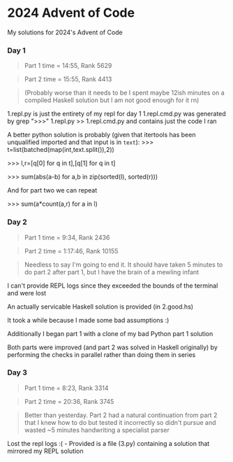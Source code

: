 # 2024 Advent of Code
My solutions for 2024's Advent of Code

### Day 1
> Part 1 time = 14:55, Rank 5629

> Part 2 time = 15:55, Rank 4413

>(Probably worse than it needs to be I spent maybe 12ish minutes on a compiled Haskell solution but I am not good enough for it rn)

1.repl.py is just the entirety of my repl for day 1
1.repl.cmd.py was generated by grep ">>>" 1.repl.py >> 1.repl.cmd.py and contains just the code I ran

A better python solution is probably (given that itertools has been unqualified imported and that input is in `text`):
\>\>\> t=list(batched(map(int,text.split()),2))

\>\>\> l,r=[q[0] for q in t],[q[1] for q in t]

\>\>\> sum(abs(a-b) for a,b in zip(sorted(l), sorted(r)))

And for part two we can repeat

\>\>\> sum(a*count(a,r) for a in l)

### Day 2
> Part 1 time = 9:34, Rank 2436

> Part 2 time = 1:17:46, Rank 10155

> Needless to say I'm going to end it. It should have taken 5 minutes to do part 2 after part 1, but I have the brain of a mewling infant

I can't provide REPL logs since they exceeded the bounds of the terminal and were lost

An actually servicable Haskell solution is provided (in 2.good.hs)

It took a while because I made some bad assumptions :)

Additionally I began part 1 with a clone of my bad Python part 1 solution

Both parts were improved (and part 2 was solved in Haskell originally) by performing the checks in
parallel rather than doing them in series

### Day 3
> Part 1 time = 8:23, Rank 3314

> Part 2 time = 20:36, Rank 3745

> Better than yesterday. Part 2 had a natural continuation from part 2 that I knew how to do
> but tested it incorrectly so didn't pursue and wasted ~5 minutes handwriting a specialist parser

Lost the repl logs :( - Provided is a file (3.py) containing a solution that mirrored my REPL solution
